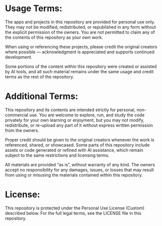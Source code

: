 # Usage Terms:
The apps and projects in this repository are provided for personal use only. They may not be modified, redistributed, or republished in any form without the explicit permission of the owners. You are not permitted to claim any of the contents of this repository as your own work.

When using or referencing these projects, please credit the original creators where possible — acknowledgment is appreciated and supports continued development.

Some portions of the content within this repository were created or assisted by AI tools, and all such material remains under the same usage and credit terms as the rest of the repository.

# Additional Terms:
This repository and its contents are intended strictly for personal, non-commercial use. You are welcome to explore, run, and study the code privately for your own learning or enjoyment, but you may not modify, redistribute, or re-upload any part of it without express written permission from the owners.

Proper credit should be given to the original creators whenever the work is referenced, shared, or showcased. Some parts of this repository include assets or code generated or refined with AI assistance, which remain subject to the same restrictions and licensing terms.

All materials are provided “as is”, without warranty of any kind. The owners accept no responsibility for any damages, issues, or losses that may result from using or misusing the materials contained within this repository.

# License:
This repository is protected under the Personal Use License (Custom) described below.
For the full legal terms, see the LICENSE file in this repository.
